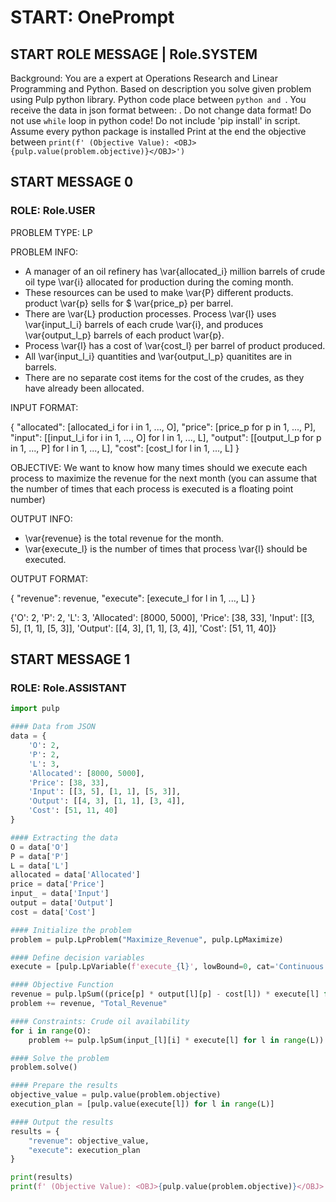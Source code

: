 # START: OnePrompt 
## START ROLE MESSAGE | Role.SYSTEM 
Background: You are a expert at Operations Research and Linear Programming and Python. Based on description you solve given problem using Pulp python library. Python code place between ```python and ```. You receive the data in json format between: <DATA></DATA>. Do not change data format! Do not use `while` loop in python code! Do not include 'pip install' in script. Assume every python package is installed Print at the end the objective between <OBJ></OBJ> `print(f' (Objective Value): <OBJ>{pulp.value(problem.objective)}</OBJ>')`  
## START MESSAGE 0 
### ROLE: Role.USER
<DESCRIPTION>
PROBLEM TYPE: LP

PROBLEM INFO: 

- A manager of an oil refinery has \var{allocated_i} million barrels of crude oil type \var{i} allocated for production during the coming month. 
- These resources can be used to make \var{P} different products. product \var{p} sells for $ \var{price_p} per barrel.
- There are \var{L} production processes. Process \var{l} uses \var{input_l_i} barrels of each crude \var{i}, and produces \var{output_l_p} barrels of each product \var{p}. 
- Process \var{l} has a cost of \var{cost_l} per barrel of product produced.
- All \var{input_l_i} quantities and \var{output_l_p} quanitites are in barrels. 
- There are no separate cost items for the cost of the crudes, as they have already been allocated.

INPUT FORMAT: 

{
    "allocated": [allocated_i for i in 1, ..., O],
    "price": [price_p for p in 1, ..., P],
    "input": [[input_l_i for i in 1, ..., O] for l in 1, ..., L],
    "output": [[output_l_p for p in 1, ..., P] for l in 1, ..., L],
    "cost": [cost_l for l in 1, ..., L]
}

OBJECTIVE: We want to know how many times should we execute each process to maximize the revenue for the next month (you can assume that the number of times that each process is executed is a floating point number)

OUTPUT INFO:

- \var{revenue} is the total revenue for the month.
- \var{execute_l} is the number of times that process \var{l} should be executed.

OUTPUT FORMAT:

{
    "revenue": revenue,
    "execute": [execute_l for l in 1, ..., L]
}

</DESCRIPTION>
<DATA>
{'O': 2, 'P': 2, 'L': 3, 'Allocated': [8000, 5000], 'Price': [38, 33], 'Input': [[3, 5], [1, 1], [5, 3]], 'Output': [[4, 3], [1, 1], [3, 4]], 'Cost': [51, 11, 40]}</DATA>


## START MESSAGE 1 
### ROLE: Role.ASSISTANT
```python
import pulp

#### Data from JSON
data = {
    'O': 2, 
    'P': 2, 
    'L': 3, 
    'Allocated': [8000, 5000], 
    'Price': [38, 33], 
    'Input': [[3, 5], [1, 1], [5, 3]], 
    'Output': [[4, 3], [1, 1], [3, 4]], 
    'Cost': [51, 11, 40]
}

#### Extracting the data
O = data['O']
P = data['P']
L = data['L']
allocated = data['Allocated']
price = data['Price']
input_ = data['Input']
output = data['Output']
cost = data['Cost']

#### Initialize the problem
problem = pulp.LpProblem("Maximize_Revenue", pulp.LpMaximize)

#### Define decision variables
execute = [pulp.LpVariable(f'execute_{l}', lowBound=0, cat='Continuous') for l in range(L)]

#### Objective Function
revenue = pulp.lpSum((price[p] * output[l][p] - cost[l]) * execute[l] for l in range(L) for p in range(P))
problem += revenue, "Total_Revenue"

#### Constraints: Crude oil availability
for i in range(O):
    problem += pulp.lpSum(input_[l][i] * execute[l] for l in range(L)) <= allocated[i], f"Crude_Oil_{i}_Constraint"

#### Solve the problem
problem.solve()

#### Prepare the results
objective_value = pulp.value(problem.objective)
execution_plan = [pulp.value(execute[l]) for l in range(L)]

#### Output the results
results = {
    "revenue": objective_value,
    "execute": execution_plan
}

print(results)
print(f' (Objective Value): <OBJ>{pulp.value(problem.objective)}</OBJ>')
```

